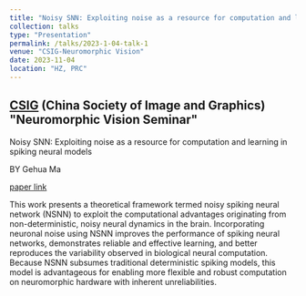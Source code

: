 ```yaml
---
title: "Noisy SNN: Exploiting noise as a resource for computation and learning in spiking neural models"
collection: talks
type: "Presentation"
permalink: /talks/2023-1-04-talk-1
venue: "CSIG-Neuromorphic Vision"
date: 2023-11-04
location: "HZ, PRC"
---
```

[CSIG](https://www.csig.org.cn/index.html) (China Society of Image and Graphics) "Neuromorphic Vision Seminar"
-----
Noisy SNN: Exploiting noise as a resource for computation and learning in spiking neural models

BY Gehua Ma

[paper link](https://www.cell.com/patterns/fulltext/S2666-3899(23)00200-3)

This work presents a theoretical framework termed noisy spiking neural network (NSNN) to exploit the computational advantages originating from non-deterministic, noisy neural dynamics in the brain. Incorporating neuronal noise using NSNN improves the performance of spiking neural networks, demonstrates reliable and effective learning, and better reproduces the variability observed in biological neural computation. Because NSNN subsumes traditional deterministic spiking models, this model is advantageous for enabling more flexible and robust computation on neuromorphic hardware with inherent unreliabilities.
